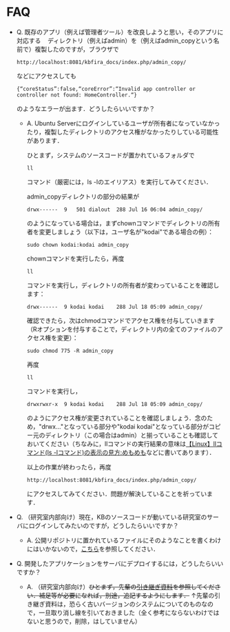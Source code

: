 # FAQ

- Q. 既存のアプリ（例えば管理者ツール）を改良しようと思い，そのアプリに対応する    ディレクトリ（例えばadmin）を（例えばadmin_copyという名前で）複製したのですが，ブラウザで
  
  ```
  http://localhost:8081/kbfira_docs/index.php/admin_copy/
  ```
  
  などにアクセスしても
  
  ```
  {“coreStatus”:false,“coreError”:“Invalid app controller or controller not found: HomeController.“}
  ```
  
  のようなエラーが出ます．どうしたらいいですか？
  
  - A. Ubuntu Serverにログインしているユーザが所有者になっていなかったり，複製したディレクトリのアクセス権がなかったりしている可能性があります．
    
    ひとまず，システムのソースコードが置かれているフォルダで
    
    ```
    ll
    ```
    
    コマンド（厳密には，ls -lのエイリアス）を実行してみてください．
    
    admin_copyディレクトリの部分の結果が
    
    ```
    drwx------  9   501 dialout  288 Jul 16 06:04 admin_copy/
    ```
    
    のようになっている場合は，まずchownコマンドでディレクトリの所有者を変更しましょう（以下は，ユーザ名が"kodai"である場合の例）：
    
    ```
    sudo chown kodai:kodai admin_copy
    ```
    
    chownコマンドを実行したら，再度
    
    ```
    ll
    ```
    
    コマンドを実行し，ディレクトリの所有者が変わっていることを確認します：
    
    ```
    drwx------  9 kodai kodai    288 Jul 18 05:09 admin_copy/
    ```
    
    確認できたら，次はchmodコマンドでアクセス権を付与していきます（Rオプションを付与することで，ディレクトリ内の全てのファイルのアクセス権を変更）：
    
    ```
    sudo chmod 775 -R admin_copy
    ```
    
    再度
    
    ```
    ll
    ```
    
    コマンドを実行し，
    
    ```
    drwxrwxr-x  9 kodai kodai    288 Jul 18 05:09 admin_copy/
    ```
    
    のようにアクセス権が変更されていることを確認しましょう．念のため，"drwx..."となっている部分や"kodai kodai"となっている部分がコピー元のディレクトリ（この場合はadmin）と揃っていることも確認しておいてください（ちなみに，llコマンドの実行結果の意味は[【Linux】llコマンド(ls -lコマンド)の表示の見方:めもめも](http://ilovelovemoney.blog.fc2.com/blog-entry-112.html)などに書いてあります）．
    
    以上の作業が終わったら，再度
    
    ```
    http://localhost:8081/kbfira_docs/index.php/admin_copy/
    ```
    
    にアクセスしてみてください．問題が解決していることを祈っています．

- Q. （研究室内部向け）現在，KBのソースコードが動いている研究室のサーバにログインしてみたいのですが，どうしたらいいですか？
  
  - A. 公開リポジトリに置かれているファイルにそのようなことを書くわけにはいかないので，[こちら](https://hiroshimauniv.sharepoint.com/:w:/s/msteams_451b22-teams/EQzO1bogqsxArqZ7VfpK2kwBfItm68bhbYwiz9pkyfSBGA?e=xYbntS)を参照してください．

- Q. 開発したアプリケーションをサーバにデプロイするには，どうしたらいいですか？
  
  - A. （研究室内部向け）~~ひとまず，先輩の[引き継ぎ資料](https://hiroshimauniv.sharepoint.com/:w:/s/msteams_451b22-teams/Ef7jNV8yhzZInxgkspDEWS4Bj5nNdRhCjXPlpZnQN1thlg?e=5wj25g)を参照してください．補足等が必要になれば，別途，追記するようにします．~~
    ↑先輩の引き継ぎ資料は，恐らく古いバージョンのシステムについてのものなので，一旦取り消し線を引いておきました（全く参考にならないわけではないと思うので，削除，はしていません）

